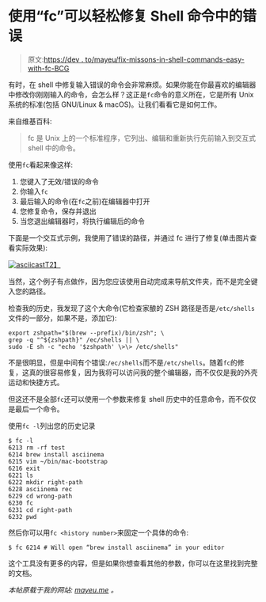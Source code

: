 # 使用“fc”可以轻松修复 Shell 命令中的错误

> 原文:[https://dev . to/mayeu/fix-missons-in-shell-commands-easy-with-fc-BCG](https://dev.to/mayeu/fix-mistakes-in-shell-commands-easily-with-fc-bcg)

有时，在 shell 中修复输入错误的命令会非常麻烦。如果你能在你最喜欢的编辑器中修改你刚刚输入的命令，会怎么样？这正是`fc`命令的意义所在，它是所有 Unix 系统的标准(包括 GNU/Linux & macOS)。让我们看看它是如何工作。

来自维基百科:

> fc 是 Unix 上的一个标准程序，它列出、编辑和重新执行先前输入到交互式 shell 中的命令。

使用`fc`看起来像这样:

1.  您键入了无效/错误的命令
2.  你输入`fc`
3.  最后输入的命令(在`fc`之前)在编辑器中打开
4.  您修复命令，保存并退出
5.  当您退出编辑器时，将执行编辑后的命令

下面是一个交互式示例，我使用了错误的路径，并通过 fc 进行了修复(单击图片查看实际效果):

[![asciicast](../Images/f9807c9d3e02532d5fa42bf714694ec7.png)T2】](https://asciinema.org/a/245863)

当然，这个例子有点做作，因为您应该使用自动完成来导航文件夹，而不是完全键入您的路径。

检查我的历史，我发现了这个大命令(它检查家酿的 ZSH 路径是否是`/etc/shells`文件的一部分，如果不是，添加它):

```
export zshpath="$(brew --prefix)/bin/zsh"; \
grep -q "^${zshpath}" /ec/shells || \
sudo -E sh -c "echo '$zshpath' \>\> /etc/shells" 
```

不是很明显，但是中间有个错误:`/ec/shells`而不是`/etc/shells`。随着`fc`的修复，这真的很容易修复，因为我将可以访问我的整个编辑器，而不仅仅是我的外壳运动和快捷方式。

但这还不是全部`fc`还可以使用一个参数来修复 shell 历史中的任意命令，而不仅仅是最后一个命令。

使用`fc -l`列出您的历史记录

```
$ fc -l
6213 rm -rf test
6214 brew install asciinema
6215 vim ~/bin/mac-bootstrap
6216 exit
6221 ls
6222 mkdir right-path
6228 asciinema rec
6229 cd wrong-path
6230 fc
6231 cd right-path
6232 pwd 
```

然后你可以用`fc <history number>`来固定一个具体的命令:

```
$ fc 6214 # Will open “brew install asciinema” in your editor 
```

这个工具没有更多的内容，但是如果你想查看其他的参数，你可以在这里找到完整的文档。

*本帖原载于我的网站: [mayeu.me](https://mayeu.me/post/fix-typo-in-shell-commands-easily-with-fc/) 。*